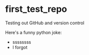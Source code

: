# first_test_repo
Testing out GitHub and version control 

Here's a funny python joke: 

* ssssssss
* I forgot

